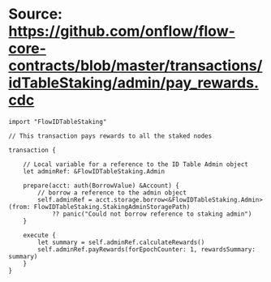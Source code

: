 # Source: https://github.com/onflow/flow-core-contracts/blob/master/transactions/idTableStaking/admin/pay_rewards.cdc

```
import "FlowIDTableStaking"

// This transaction pays rewards to all the staked nodes

transaction {

    // Local variable for a reference to the ID Table Admin object
    let adminRef: &FlowIDTableStaking.Admin

    prepare(acct: auth(BorrowValue) &Account) {
        // borrow a reference to the admin object
        self.adminRef = acct.storage.borrow<&FlowIDTableStaking.Admin>(from: FlowIDTableStaking.StakingAdminStoragePath)
            ?? panic("Could not borrow reference to staking admin")
    }

    execute {
        let summary = self.adminRef.calculateRewards()
        self.adminRef.payRewards(forEpochCounter: 1, rewardsSummary: summary)
    }
}
```
